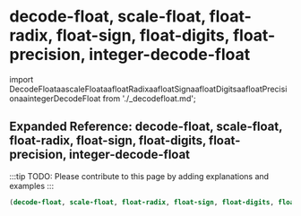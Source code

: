 # decode-float, scale-float, float-radix, float-sign, float-digits, float-precision, integer-decode-float

import DecodeFloataascaleFloataafloatRadixaafloatSignaafloatDigitsaafloatPrecisionaaintegerDecodeFloat from './_decodefloat.md';

<DecodeFloataascaleFloataafloatRadixaafloatSignaafloatDigitsaafloatPrecisionaaintegerDecodeFloat />

## Expanded Reference: decode-float, scale-float, float-radix, float-sign, float-digits, float-precision, integer-decode-float

:::tip
TODO: Please contribute to this page by adding explanations and examples
:::

```lisp
(decode-float, scale-float, float-radix, float-sign, float-digits, float-precision, integer-decode-float )
```
